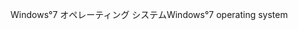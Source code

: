 <span data-ttu-id="2c766-101">Windows°7 オペレーティング システム</span><span class="sxs-lookup"><span data-stu-id="2c766-101">Windows°7 operating system</span></span>